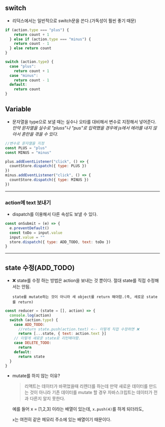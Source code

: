 ## switch

- 리덕스에서는 일반적으로 switch문을 쓴다.(가독성이 훨씬 좋기 때문)

```js
if (action.type === "plus") {
    return count + 1
  } else if (action.type === "minus") {
    return count - 1
  } else return count
}
```

```js
switch (action.type) {
  case "plus":
    return count + 1
  case "minus":
    return count - 1
  default:
    return count
}
```

## Variable

- 문자열을 type으로 보낼 때는 실수나 오타를 대비해서 변수로 지정해서 넣어준다.
  _만약 문자열을 실수로 "pluss"나 "pus"로 입력했을 경우에 js에서 에러를 내지 않아서 혼란을 겪을 수 있다._

```js
//변수로 문자열을 지정
const PLUS = "plus"
const MINUS = "minus"

plus.addEventListener("click", () => {
  countStore.dispatch({ type: PLUS })
})
minus.addEventListener("click", () => {
  countStore.dispatch({ type: MINUS })
})
```

<hr/>

### action에 text 보내기

- dispatch를 이용해서 다른 속성도 보낼 수 있다.

```js
const onSubmit = (e) => {
  e.preventDefault()
  const toDo = input.value
  input.value = ""
  store.dispatch({ type: ADD_TODO, text: toDo })
}
```

<hr/>

## state 수정(ADD_TODO)

- ❌ state를 수정 하는 방법은 action을 보내는 것 뿐이다. 절대 state를 직접 수정해서는 안됨.

  `state를 mutate하는 것이 아니라 새 object를 return 해야함.(즉, 새로운 state를 return)`

```js
const reducer = (state = [], action) => {
  console.log(action)
  switch (action.type) {
    case ADD_TODO:
      //return state.push(action.text) <-- 이렇게 직접 수정하면 ❌
      return [...state, { text: action.text }]
    // 이렇게 새로운 state로 리턴해야함.
    case DELETE_TODO:
      return
    default:
      return state
  }
}
```

- mutate를 하지 않는 이유?

  > 리액트는 데이터가 바뀌었을때 리렌더를 하는데 만약 새로운 데이터를 만드는 것이 아니라 기존 데이터를 mutate 할 경우 자바스크립트는 데이터가 전과 다른지 알지 못한다.

  예를 들어 x = [1,2,3] 이라는 배열이 있는데,
  `x.push(4)`를 하게 되더라도,

  `x`는 여전히 같은 메모리 주소에 있는 배열이기 때문이다.
